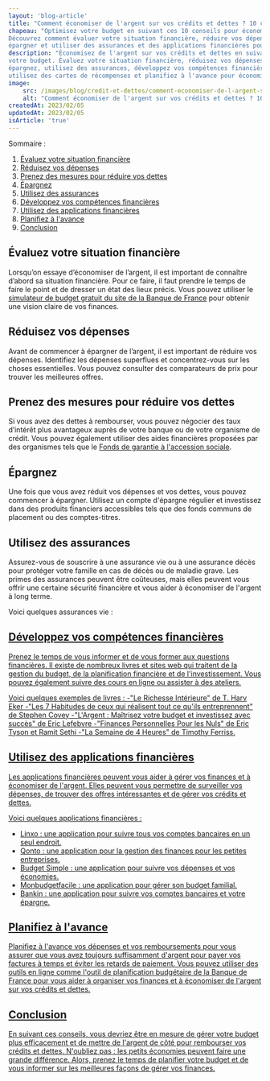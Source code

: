 ```yaml
---
layout: 'blog-article'
title: "Comment économiser de l'argent sur vos crédits et dettes ? 10 conseils pour optimiser votre budget."
chapeau: "Optimisez votre budget en suivant ces 10 conseils pour économiser de l'argent sur vos crédits et dettes.
Découvrez comment évaluer votre situation financière, réduire vos dépenses, négocier des taux d’intérêt avantageux,
épargner et utiliser des assurances et des applications financières pour vous aider à gérer votre budget."
description: "Économisez de l'argent sur vos crédits et dettes en suivant ces 10 conseils indispensables pour optimiser
votre budget. Évaluez votre situation financière, réduisez vos dépenses, prenez des mesures pour réduire vos dettes,
épargnez, utilisez des assurances, développez vos compétences financières, utilisez des applications financières,
utilisez des cartes de récompenses et planifiez à l'avance pour économiser sur vos crédits et dettes."
image:
    src: /images/blog/credit-et-dettes/comment-economiser-de-l-argent-sur-vos-credits-et-dettes-10-conseils-pour-optimiser-votre-budget.png
    alt: "Comment économiser de l'argent sur vos crédits et dettes ? 10 conseils pour optimiser votre budget."
createdAt: 2023/02/05
updatedAt: 2023/02/05
isArticle: 'true'
---
```


<div class="mt-4 rounded-md bg-gray-100 p-4">
Sommaire :

<ol class="flex flex-col">
<li><a href="#évaluez-votre-situation-financière" title="Évaluez votre situation financière">Évaluez votre situation financière</a></li>
<li><a href="#réduisez-vos-dépenses" title="Réduisez vos dépenses">Réduisez vos dépenses</a></li>
<li><a href="#prenez-des-mesures-pour-réduire-vos-dettes" title="Prenez des mesures pour réduire vos dettes">Prenez des mesures pour réduire vos dettes</a></li>
<li><a href="#épargnez" title="Épargnez">Épargnez</a></li>
<li><a href="#utilisez-des-assurances" title="Utilisez des assurances">Utilisez des assurances</a></li>
<li><a href="#développez-vos-compétences-financières" title="Développez vos compétences financières">Développez vos compétences financières</a></li>
<li><a href="#utilisez-des-applications-financières" title="Utilisez des applications financières">Utilisez des applications financières</a></li>
<li><a href="#planifiez-à-lavance" title="Planifiez à l'avance">Planifiez à l'avance</a></li>
<li><a href="#conclusion" title="Conclusion">Conclusion</a></li>
</ol>
</div>

## Évaluez votre situation financière

Lorsqu’on essaye d’économiser de l’argent, il est important de connaître d’abord sa situation financière. Pour ce faire,
il faut prendre le temps de faire le point et de dresser un état des lieux précis. Vous pouvez utiliser le <a href="https://www.banque-france.fr/particuliers/outils/simulateur-budget.html" title="Simulateur de la banque de France" target="_blank">simulateur de
budget gratuit du site de la Banque de France</a> pour obtenir une vision claire de vos finances.

## Réduisez vos dépenses

Avant de commencer à épargner de l’argent, il est important de réduire vos dépenses. Identifiez les dépenses superflues
et concentrez-vous sur les choses essentielles. Vous pouvez consulter des comparateurs de prix pour trouver les
meilleures offres.

## Prenez des mesures pour réduire vos dettes

Si vous avez des dettes à rembourser, vous pouvez négocier des taux d’intérêt plus avantageux auprès de votre banque ou
de votre organisme de crédit. Vous pouvez également utiliser des aides financières proposées par des organismes tels que
le <a href="https://www.fgas.fr/" title="Fonds de garantie à l'accession sociale" target="_blank">Fonds de garantie à l'accession sociale</a>.

## Épargnez

Une fois que vous avez réduit vos dépenses et vos dettes, vous pouvez commencer à épargner. Utilisez un compte d'épargne
régulier et investissez dans des produits financiers accessibles tels que des fonds communs de placement ou des
comptes-titres.

## Utilisez des assurances

Assurez-vous de souscrire à une assurance vie ou à une assurance décès pour protéger votre famille en cas de décès ou de
maladie grave. Les primes des assurances peuvent être coûteuses, mais elles peuvent vous offrir une certaine sécurité
financière et vous aider à économiser de l'argent à long terme.

Voici quelques assurances vie :
<a href="https://www.axa.fr/assurance-vie" title="Axa" target="_blank">
<a href="https://www.allianz.fr/particuliers/assurance-vie.html" title="Allianz" target="_blank">
<a href="https://www.ag2rlamondiale.fr/particulier/assurance-vie/" title="AG2R La Mondiale" target="_blank">
<a href="https://www.groupama.fr/particuliers/epargne/assurance-vie.html" title="Groupama" target="_blank">

## Développez vos compétences financières

Prenez le temps de vous informer et de vous former aux questions financières. Il existe de nombreux livres et sites web
qui traitent de la gestion du budget, de la planification financière et de l'investissement. Vous pouvez également
suivre des cours en ligne ou assister à des ateliers.

Voici quelques exemples de livres :
-"Le Richesse Intérieure" de T. Harv Eker
-"Les 7 Habitudes de ceux qui réalisent tout ce qu'ils entreprennent" de Stephen Covey
-"L'Argent : Maîtrisez votre budget et investissez avec succès" de Eric Lefebvre
-"Finances Personnelles Pour les Nuls" de Eric Tyson et Ramit Sethi
-"La Semaine de 4 Heures" de Timothy Ferriss.

## Utilisez des applications financières

Les applications financières peuvent vous aider à gérer vos finances et à économiser de l'argent. Elles peuvent vous
permettre de surveiller vos dépenses, de trouver des offres intéressantes et de gérer vos crédits et dettes.

Voici quelques applications financières :
- Linxo : une application pour suivre tous vos comptes bancaires en un seul endroit.
- Qonto : une application pour la gestion des finances pour les petites entreprises.
- Budget Simple : une application pour suivre vos dépenses et vos économies.
- Monbudgetfacile : une application pour gérer son budget familial.
- Bankin : une application pour suivre vos comptes bancaires et votre épargne.

## Planifiez à l'avance

Planifiez à l'avance vos dépenses et vos remboursements pour vous assurer que vous avez toujours suffisamment d'argent
pour payer vos factures à temps et éviter les retards de paiement. Vous pouvez utiliser des outils en ligne comme
l'outil de planification budgétaire de la Banque de France pour vous aider à organiser vos finances et à économiser de
l'argent sur vos crédits et dettes.

## Conclusion

En suivant ces conseils, vous devriez être en mesure de gérer votre budget plus efficacement et de mettre de l'argent de
côté pour rembourser vos crédits et dettes. N'oubliez pas : les petits économies peuvent faire une grande différence.
Alors, prenez le temps de planifier votre budget et de vous informer sur les meilleures façons de gérer vos finances.
